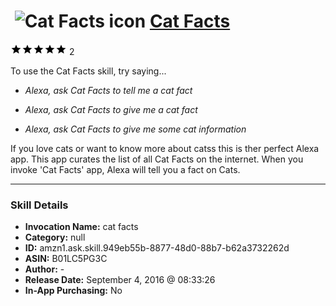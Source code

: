 # &nbsp;<img src="skill_icon" alt="Cat Facts icon" width="36"> [Cat Facts](http://alexa.amazon.com/#skills/amzn1.ask.skill.949eb55b-8877-48d0-88b7-b62a3732262d)
![5 stars](../../images/ic_star_black_18dp_1x.png)![5 stars](../../images/ic_star_black_18dp_1x.png)![5 stars](../../images/ic_star_black_18dp_1x.png)![5 stars](../../images/ic_star_black_18dp_1x.png)![5 stars](../../images/ic_star_black_18dp_1x.png) 2

To use the Cat Facts skill, try saying...

* *Alexa, ask Cat Facts to tell me a cat fact*

* *Alexa, ask Cat Facts to give me a cat fact*

* *Alexa, ask Cat Facts to give me some cat information*

If you love cats or want to know more about catss this is ther perfect Alexa app. This app curates the list of all Cat Facts on the internet. When you invoke 'Cat Facts' app, Alexa will tell you a fact on Cats.

***

### Skill Details

* **Invocation Name:** cat facts
* **Category:** null
* **ID:** amzn1.ask.skill.949eb55b-8877-48d0-88b7-b62a3732262d
* **ASIN:** B01LC5PG3C
* **Author:** -
* **Release Date:** September 4, 2016 @ 08:33:26
* **In-App Purchasing:** No
